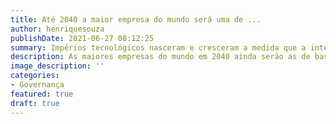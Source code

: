 ```yaml
---
title: Até 2040 a maior empresa do mundo será uma de ...
author: henriquesouza
publishDate: 2021-06-27 08:12:25
summary: Impérios tecnológicos nasceram e cresceram a medida que a internet amadurecia. Décadas depois, estamos vendo o início de uma nova e silenciosa escalada de empresas, mas de outro segmento e trazendo novas questões sobre a segurança pessoal no espaço virtual.
description: As maiores empresas do mundo em 2040 ainda serão as de base tecnológica?
image_description: ''
categories:
- Governança
featured: true
draft: true
---
```

